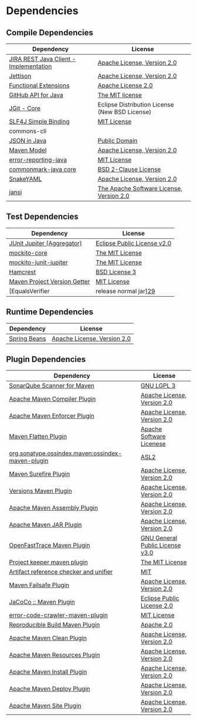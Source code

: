 <!-- @formatter:off -->
# Dependencies

## Compile Dependencies

| Dependency                                  | License                                        |
| ------------------------------------------- | ---------------------------------------------- |
| [JIRA REST Java Client - Implementation][0] | [Apache License, Version 2.0][1]               |
| [Jettison][2]                               | [Apache License, Version 2.0][3]               |
| [Functional Extensions][4]                  | [Apache License 2.0][3]                        |
| [GitHub API for Java][5]                    | [The MIT license][6]                           |
| [JGit - Core][7]                            | Eclipse Distribution License (New BSD License) |
| [SLF4J Simple Binding][8]                   | [MIT License][9]                               |
| commons-cli                                 |                                                |
| [JSON in Java][10]                          | [Public Domain][11]                            |
| [Maven Model][12]                           | [Apache License, Version 2.0][13]              |
| [error-reporting-java][14]                  | [MIT License][15]                              |
| [commonmark-java core][16]                  | [BSD 2-Clause License][17]                     |
| [SnakeYAML][18]                             | [Apache License, Version 2.0][19]              |
| [jansi][20]                                 | [The Apache Software License, Version 2.0][19] |

## Test Dependencies

| Dependency                                | License                           |
| ----------------------------------------- | --------------------------------- |
| [JUnit Jupiter (Aggregator)][21]          | [Eclipse Public License v2.0][22] |
| [mockito-core][23]                        | [The MIT License][24]             |
| [mockito-junit-jupiter][23]               | [The MIT License][24]             |
| [Hamcrest][25]                            | [BSD License 3][26]               |
| [Maven Project Version Getter][27]        | [MIT License][28]                 |
| [EqualsVerifier | release normal jar][29] | [Apache License, Version 2.0][13] |

## Runtime Dependencies

| Dependency         | License                          |
| ------------------ | -------------------------------- |
| [Spring Beans][30] | [Apache License, Version 2.0][1] |

## Plugin Dependencies

| Dependency                                              | License                               |
| ------------------------------------------------------- | ------------------------------------- |
| [SonarQube Scanner for Maven][31]                       | [GNU LGPL 3][32]                      |
| [Apache Maven Compiler Plugin][33]                      | [Apache License, Version 2.0][13]     |
| [Apache Maven Enforcer Plugin][34]                      | [Apache License, Version 2.0][13]     |
| [Maven Flatten Plugin][35]                              | [Apache Software Licenese][19]        |
| [org.sonatype.ossindex.maven:ossindex-maven-plugin][36] | [ASL2][19]                            |
| [Maven Surefire Plugin][37]                             | [Apache License, Version 2.0][13]     |
| [Versions Maven Plugin][38]                             | [Apache License, Version 2.0][13]     |
| [Apache Maven Assembly Plugin][39]                      | [Apache License, Version 2.0][13]     |
| [Apache Maven JAR Plugin][40]                           | [Apache License, Version 2.0][13]     |
| [OpenFastTrace Maven Plugin][41]                        | [GNU General Public License v3.0][42] |
| [Project keeper maven plugin][43]                       | [The MIT License][44]                 |
| [Artifact reference checker and unifier][45]            | [MIT][46]                             |
| [Maven Failsafe Plugin][47]                             | [Apache License, Version 2.0][13]     |
| [JaCoCo :: Maven Plugin][48]                            | [Eclipse Public License 2.0][49]      |
| [error-code-crawler-maven-plugin][50]                   | [MIT License][51]                     |
| [Reproducible Build Maven Plugin][52]                   | [Apache 2.0][19]                      |
| [Apache Maven Clean Plugin][53]                         | [Apache License, Version 2.0][13]     |
| [Apache Maven Resources Plugin][54]                     | [Apache License, Version 2.0][13]     |
| [Apache Maven Install Plugin][55]                       | [Apache License, Version 2.0][19]     |
| [Apache Maven Deploy Plugin][56]                        | [Apache License, Version 2.0][19]     |
| [Apache Maven Site Plugin][57]                          | [Apache License, Version 2.0][13]     |

[0]: https://ecosystem.atlassian.net/wiki/spaces/JRJC/overview
[1]: https://www.apache.org/licenses/LICENSE-2.0
[2]: https://github.com/jettison-json/jettison
[3]: http://www.apache.org/licenses/LICENSE-2.0
[4]: https://docs.atlassian.com/fugue-parent/4.1.0/apidocs/io/atlassian/fugue/package-summary.html
[5]: https://github-api.kohsuke.org/
[6]: https://www.opensource.org/licenses/mit-license.php
[7]: https://www.eclipse.org/jgit/
[8]: http://www.slf4j.org
[9]: http://www.opensource.org/licenses/mit-license.php
[10]: https://github.com/douglascrockford/JSON-java
[11]: https://github.com/stleary/JSON-java/blob/master/LICENSE
[12]: https://maven.apache.org/ref/3.8.6/maven-model/
[13]: https://www.apache.org/licenses/LICENSE-2.0.txt
[14]: https://github.com/exasol/error-reporting-java/
[15]: https://github.com/exasol/error-reporting-java/blob/main/LICENSE
[16]: https://github.com/commonmark/commonmark-java
[17]: https://opensource.org/licenses/BSD-2-Clause
[18]: https://bitbucket.org/snakeyaml/snakeyaml
[19]: http://www.apache.org/licenses/LICENSE-2.0.txt
[20]: http://fusesource.github.io/jansi
[21]: https://junit.org/junit5/
[22]: https://www.eclipse.org/legal/epl-v20.html
[23]: https://github.com/mockito/mockito
[24]: https://github.com/mockito/mockito/blob/main/LICENSE
[25]: http://hamcrest.org/JavaHamcrest/
[26]: http://opensource.org/licenses/BSD-3-Clause
[27]: https://github.com/exasol/maven-project-version-getter/
[28]: https://github.com/exasol/maven-project-version-getter/blob/main/LICENSE
[29]: https://www.jqno.nl/equalsverifier
[30]: https://github.com/spring-projects/spring-framework
[31]: http://sonarsource.github.io/sonar-scanner-maven/
[32]: http://www.gnu.org/licenses/lgpl.txt
[33]: https://maven.apache.org/plugins/maven-compiler-plugin/
[34]: https://maven.apache.org/enforcer/maven-enforcer-plugin/
[35]: https://www.mojohaus.org/flatten-maven-plugin
[36]: https://sonatype.github.io/ossindex-maven/maven-plugin/
[37]: https://maven.apache.org/surefire/maven-surefire-plugin/
[38]: http://www.mojohaus.org/versions-maven-plugin/
[39]: https://maven.apache.org/plugins/maven-assembly-plugin/
[40]: https://maven.apache.org/plugins/maven-jar-plugin/
[41]: https://github.com/itsallcode/openfasttrace-maven-plugin
[42]: https://www.gnu.org/licenses/gpl-3.0.html
[43]: https://github.com/exasol/project-keeper/
[44]: https://github.com/exasol/project-keeper/blob/main/LICENSE
[45]: https://github.com/exasol/artifact-reference-checker-maven-plugin
[46]: https://opensource.org/licenses/MIT
[47]: https://maven.apache.org/surefire/maven-failsafe-plugin/
[48]: https://www.jacoco.org/jacoco/trunk/doc/maven.html
[49]: https://www.eclipse.org/legal/epl-2.0/
[50]: https://github.com/exasol/error-code-crawler-maven-plugin/
[51]: https://github.com/exasol/error-code-crawler-maven-plugin/blob/main/LICENSE
[52]: http://zlika.github.io/reproducible-build-maven-plugin
[53]: https://maven.apache.org/plugins/maven-clean-plugin/
[54]: https://maven.apache.org/plugins/maven-resources-plugin/
[55]: http://maven.apache.org/plugins/maven-install-plugin/
[56]: http://maven.apache.org/plugins/maven-deploy-plugin/
[57]: https://maven.apache.org/plugins/maven-site-plugin/
